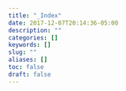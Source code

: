```yaml
---
title: "_Index"
date: 2017-12-07T20:14:36-05:00
description: ""
categories: []
keywords: []
slug: ""
aliases: []
toc: false
draft: false
---
```

